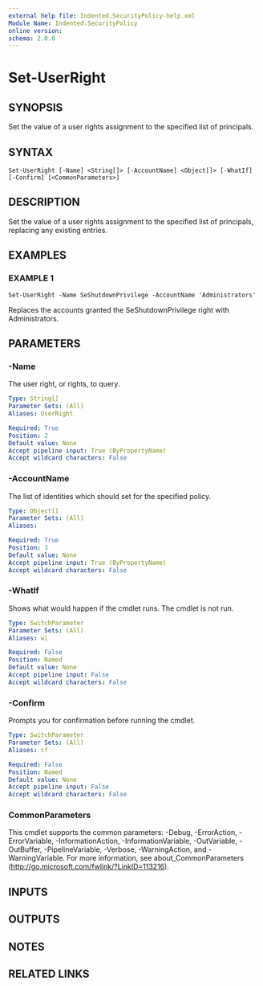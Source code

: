 ```yaml
---
external help file: Indented.SecurityPolicy-help.xml
Module Name: Indented.SecurityPolicy
online version:
schema: 2.0.0
---
```


# Set-UserRight

## SYNOPSIS
Set the value of a user rights assignment to the specified list of principals.

## SYNTAX

```
Set-UserRight [-Name] <String[]> [-AccountName] <Object[]> [-WhatIf] [-Confirm] [<CommonParameters>]
```

## DESCRIPTION
Set the value of a user rights assignment to the specified list of principals, replacing any existing entries.

## EXAMPLES

### EXAMPLE 1
```
Set-UserRight -Name SeShutdownPrivilege -AccountName 'Administrators'
```

Replaces the accounts granted the SeShutdownPrivilege right with Administrators.

## PARAMETERS

### -Name
The user right, or rights, to query.

```yaml
Type: String[]
Parameter Sets: (All)
Aliases: UserRight

Required: True
Position: 2
Default value: None
Accept pipeline input: True (ByPropertyName)
Accept wildcard characters: False
```

### -AccountName
The list of identities which should set for the specified policy.

```yaml
Type: Object[]
Parameter Sets: (All)
Aliases:

Required: True
Position: 3
Default value: None
Accept pipeline input: True (ByPropertyName)
Accept wildcard characters: False
```

### -WhatIf
Shows what would happen if the cmdlet runs.
The cmdlet is not run.

```yaml
Type: SwitchParameter
Parameter Sets: (All)
Aliases: wi

Required: False
Position: Named
Default value: None
Accept pipeline input: False
Accept wildcard characters: False
```

### -Confirm
Prompts you for confirmation before running the cmdlet.

```yaml
Type: SwitchParameter
Parameter Sets: (All)
Aliases: cf

Required: False
Position: Named
Default value: None
Accept pipeline input: False
Accept wildcard characters: False
```

### CommonParameters
This cmdlet supports the common parameters: -Debug, -ErrorAction, -ErrorVariable, -InformationAction, -InformationVariable, -OutVariable, -OutBuffer, -PipelineVariable, -Verbose, -WarningAction, and -WarningVariable.
For more information, see about_CommonParameters (http://go.microsoft.com/fwlink/?LinkID=113216).

## INPUTS

## OUTPUTS

## NOTES

## RELATED LINKS
